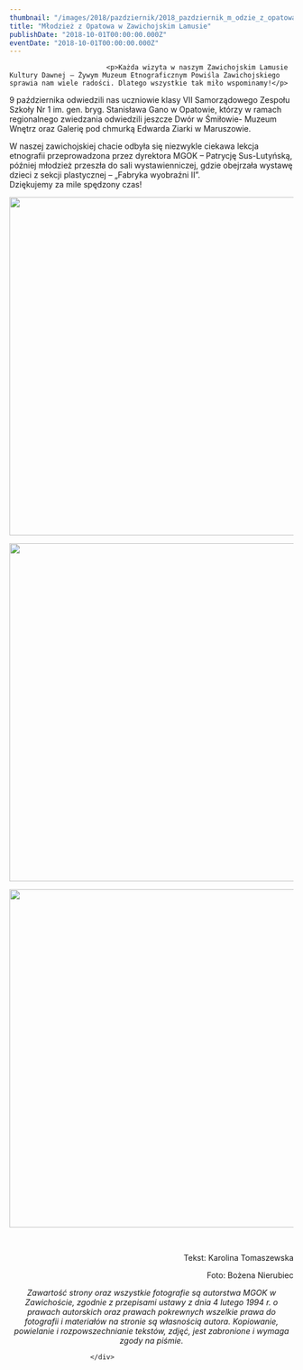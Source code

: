 ```yaml
---
thumbnail: "/images/2018/pazdziernik/2018_pazdziernik_m_odzie_z_opatowa_w_zawichojskim_lamusie_2018_10_m_odzie_z_opatowa_w_zawichojskim_lamusie_P1210554.jpg"
title: "Młodzież z Opatowa w Zawichojskim Lamusie"
publishDate: "2018-10-01T00:00:00.000Z"
eventDate: "2018-10-01T00:00:00.000Z"
---
```


<div class="entry-content">
							
							<p>Każda wizyta w naszym Zawichojskim Lamusie Kultury Dawnej – Żywym Muzeum Etnograficznym Powiśla Zawichojskiego sprawia nam wiele radości. Dlatego wszystkie tak miło wspominamy!</p>
<p>9 października odwiedzili nas uczniowie klasy VII Samorządowego Zespołu Szkoły Nr 1 im. gen. bryg. Stanisława Gano w Opatowie, którzy w ramach regionalnego zwiedzania odwiedzili jeszcze Dwór w Śmiłowie- Muzeum Wnętrz oraz Galerię pod chmurką Edwarda Ziarki w Maruszowie.</p>
<p>W naszej zawichojskiej chacie odbyła się niezwykle ciekawa lekcja etnografii przeprowadzona przez dyrektora MGOK – Patrycję Sus-Lutyńską, później młodzież przeszła do sali wystawienniczej, gdzie obejrzała wystawę dzieci z sekcji plastycznej – „Fabryka wyobraźni II”.<br>
Dziękujemy za mile spędzony czas!</p>
<p><img fetchpriority="high" decoding="async" class="aligncenter size-full wp-image-6163" src="/images/2018/pazdziernik/2018_pazdziernik_m_odzie_z_opatowa_w_zawichojskim_lamusie_2018_10_m_odzie_z_opatowa_w_zawichojskim_lamusie_P1210554.jpg" alt="" width="800" height="600" srcset="/images/2018/pazdziernik/2018_pazdziernik_m_odzie_z_opatowa_w_zawichojskim_lamusie_2018_10_m_odzie_z_opatowa_w_zawichojskim_lamusie_P1210554.jpg 800w, /images/2018/pazdziernik/P1210554-300x225.jpg 300w, /images/2018/pazdziernik/P1210554-768x576.jpg 768w" sizes="(max-width: 800px) 100vw, 800px"></p>
<p><img decoding="async" class="aligncenter size-full wp-image-6164" src="/images/2018/pazdziernik/2018_pazdziernik_m_odzie_z_opatowa_w_zawichojskim_lamusie_2018_10_m_odzie_z_opatowa_w_zawichojskim_lamusie_P1210626.jpg" alt="" width="800" height="600" srcset="/images/2018/pazdziernik/2018_pazdziernik_m_odzie_z_opatowa_w_zawichojskim_lamusie_2018_10_m_odzie_z_opatowa_w_zawichojskim_lamusie_P1210626.jpg 800w, /images/2018/pazdziernik/P1210626-300x225.jpg 300w, /images/2018/pazdziernik/P1210626-768x576.jpg 768w" sizes="(max-width: 800px) 100vw, 800px"></p>
<p><img decoding="async" class="aligncenter size-full wp-image-6165" src="/images/2018/pazdziernik/2018_pazdziernik_m_odzie_z_opatowa_w_zawichojskim_lamusie_2018_10_m_odzie_z_opatowa_w_zawichojskim_lamusie_P1210634.jpg" alt="" width="800" height="600" srcset="/images/2018/pazdziernik/2018_pazdziernik_m_odzie_z_opatowa_w_zawichojskim_lamusie_2018_10_m_odzie_z_opatowa_w_zawichojskim_lamusie_P1210634.jpg 800w, /images/2018/pazdziernik/P1210634-300x225.jpg 300w, /images/2018/pazdziernik/P1210634-768x576.jpg 768w" sizes="(max-width: 800px) 100vw, 800px"></p>
<p>&nbsp;</p>
<p style="text-align: right;">Tekst: Karolina Tomaszewska</p>
<p style="text-align: right;">Foto: Bożena Nierubiec</p>
<p style="text-align: center;"><em>Zawartość strony oraz wszystkie fotografie są autorstwa MGOK w Zawichoście, zgodnie z przepisami ustawy z dnia 4 lutego 1994 r. o prawach autorskich oraz prawach pokrewnych wszelkie prawa do fotografii i materiałów na stronie są własnością autora. Kopiowanie, powielanie i rozpowszechnianie tekstów, zdjęć, jest zabronione i wymaga zgody na piśmie.</em></p>
						
						</div>
